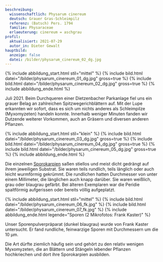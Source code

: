 ```yaml
---
beschreibung:
  wissenschaftlich: Physarum cinereum
  deutsch: Grauer Gras-Schleimpilz
  referenz: (Batsch) Pers. 1794
  familie: Physaraceae
  erlaeuterung: cinereum = aschgrau
profil:
  aktualisiert: 2021-07-29
  autor_in: Dieter Gewalt
hauptbild:
  anzeige: false
  datei: /bilder/physarum_cinereum_02_dg.jpg
---
```

{% include abbildung_start.html stil="mittel" %}
{% include bild.html datei="/bilder/physarum_cinereum_01_dg.jpg" gross=true %}
{% include bild.html datei="/bilder/physarum_cinereum_02_dg.jpg" gross=true %}
{% include abbildung_ende.html %}

Juli 2021. Beim Durchqueren einer Dietzenbacher Parkanlage fiel uns ein grauer Belag an zahlreichen Spitzwegerichblättern auf. Mit der Lupe erkannten wir sofort, dass es sich um nichts anderes als Schleimpilze (Myxomyzeten) handeln konnte. Innerhalb weniger Minuten fanden wir Dutzende weiterer Vorkommen, auch an Gräsern und diversen anderen Pflanzen.

{% include abbildung_start.html stil="klein" %}
{% include bild.html datei="/bilder/physarum_cinereum_03_dg.jpg" gross=true %}
{% include bild.html datei="/bilder/physarum_cinereum_04_dg.jpg" gross=true %}
{% include bild.html datei="/bilder/physarum_cinereum_05_dg.jpg" gross=true %}
{% include abbildung_ende.html %}

Die einzelnen [Sporokarpien](Sporokarp "Glossar") saßen stiellos und meist dicht gedrängt auf ihrem jeweiligen Substrat. Sie waren teils rundlich, teils länglich oder auch leicht wurmförmig gekrümmt. Die rundlichen hatten Durchmesser von unter einem Millimeter, die länglichen auch knapp darüber. Sie waren weißlich, grau oder blaugrau gefärbt. Bei älteren Exemplaren war die Peridie spaltförmig aufgerissen oder bereits völlig aufgeplatzt.

{% include abbildung_start.html stil="mittel" %}
{% include bild.html datei="/bilder/physarum_cinereum_06_fk.jpg" %}
{% include bild.html datei="/bilder/physarum_cinereum_07_fk.jpg" %}
{% include abbildung_ende.html legende="Sporen (2 Mikrofotos: Frank Kaster)" %}

Unser Sporenpulverpräparat (dunkel blaugrau) wurde von Frank Kaster untersucht. Er fand rundliche, feinwarzige Sporen mit Durchmessern um die 10 µm.

Die Art dürfte ziemlich häufig sein und gehört zu den relativ wenigen Myxomyzeten, die an Blättern und Stängeln lebender Pflanzen hochkriechen und dort ihre Sporokarpien ausbilden.